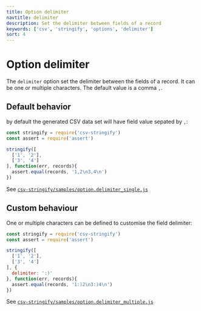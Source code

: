 ```yaml
---
title: Option delimiter
navtitle: delimiter
description: Set the delimiter between fields of a record
keywords: ['csv', 'stringify', 'options', 'delimiter']
sort: 4
---
```


# Option delimiter

The `delimiter` option set the delimiter between the fields of a record. It can be one or multiple characters. The default value is a comma `,`.

## Default behavior

by default the generated CSV data set will have field value sepated by `,`:

```js
const stringify = require('csv-stringify')
const assert = require('assert')

stringify([
  ['1', '2'],
  ['3', '4']
], function(err, records){
  assert.equal(records, '1,2\n3,4\n')
})
```

See [`csv-stringify/samples/option.delimiter_single.js`](https://github.com/adaltas/node-csv-stringify/blob/master/samples/option.delimiter_single.js)

## Custom behaviour

One or multiple characters can be defined to customise the field delimiter:

```js
const stringify = require('csv-stringify')
const assert = require('assert')

stringify([
  ['1', '2'],
  ['3', '4']
], {
  delimiter: ':)'
}, function(err, records){
  assert.equal(records, '1:)2\n3:)4\n')
})
```

See [`csv-stringify/samples/option.delimiter_multiple.js`](https://github.com/adaltas/node-csv-stringify/blob/master/samples/option.delimiter_multiple.js)
